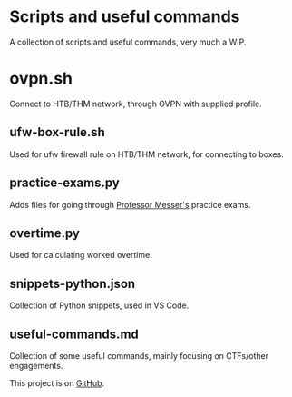 # Scripts and useful commands

A collection of scripts and useful commands, very much a WIP.

# ovpn.sh
Connect to HTB/THM network, through OVPN with supplied profile.

## ufw-box-rule.sh
Used for ufw firewall rule on HTB/THM network, for connecting to boxes.

## practice-exams.py
Adds files for going through [Professor Messer's](https://www.professormesser.com/) practice exams.

## overtime.py
Used for calculating worked overtime.

## snippets-python.json
Collection of Python snippets, used in VS Code.

## useful-commands.md
Collection of some useful commands, mainly focusing on CTFs/other engagements.

This project is on [GitHub](https://github.com/JulianFechner/scripts-useful-commands).
